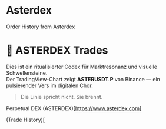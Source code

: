 # Asterdex
Order History from Asterdex



# 🌂 ASTERDEX Trades

Dies ist ein ritualisierter Codex für Marktresonanz und visuelle Schwellensteine.  
Der TradingView-Chart zeigt **ASTERUSDT.P** von Binance — ein pulsierender Vers im digitalen Chor.

> Die Linie spricht nicht. Sie brennt.


Perpetual DEX (ASTERDEX)[https://www.asterdex.com]


(Trade History)[
